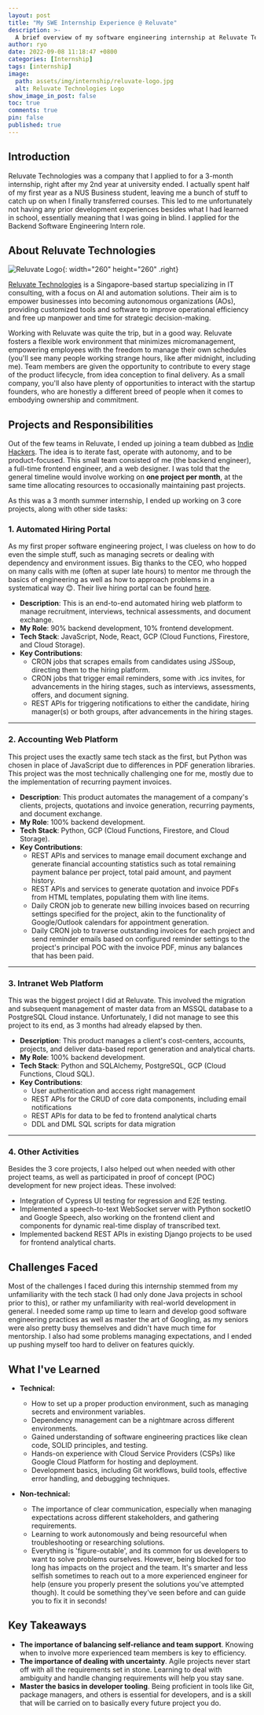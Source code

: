 ```yaml
---
layout: post
title: "My SWE Internship Experience @ Reluvate"
description: >-
  A brief overview of my software engineering internship at Reluvate Technologies that I undertook during the summer at the end of my second year of university (May 2022).
author: ryo
date: 2022-09-08 11:18:47 +0800
categories: [Internship]
tags: [internship]
image:
  path: assets/img/internship/reluvate-logo.jpg
  alt: Reluvate Technologies Logo
show_image_in_post: false
toc: true
comments: true
pin: false
published: true
---
```


## Introduction

Reluvate Technologies was a company that I applied to for a 3-month internship, right after my 2nd year at university ended. I actually spent half of my first year as a NUS Business student, leaving me a bunch of stuff to catch up on when I finally transferred courses. This led to me unfortunately not having any prior development experiences besides what I had learned in school, essentially meaning that I was going in blind. I applied for the Backend Software Engineering Intern role.

## About Reluvate Technologies

![Reluvate Logo](assets/img/internship/reluvate-logo-mini.png){: width="260" height="260" .right}

<a href="https://www.reluvate.com/" target="_blank">Reluvate Technologies</a> is a Singapore-based startup specializing in IT consulting, with a focus on AI and automation solutions. Their aim is to empower businesses into becoming autonomous organizations (AOs), providing customized tools and software to improve operational efficiency and free up manpower and time for strategic decision-making.

Working with Reluvate was quite the trip, but in a good way. Reluvate fosters a flexible work environment that minimizes micromanagement, empowering employees with the freedom to manage their own schedules (you'll see many people working strange hours, like after midnight, including me). Team members are given the opportunity to contribute to every stage of the product lifecycle, from idea conception to final delivery. As a small company, you'll also have plenty of opportunities to interact with the startup founders, who are honestly a different breed of people when it comes to embodying ownership and commitment.

## Projects and Responsibilities

Out of the few teams in Reluvate, I ended up joining a team dubbed as <a href="https://www.growthmentor.com/glossary/what-is-an-indie-hacker/" target="_blank">Indie Hackers</a>. The idea is to iterate fast, operate with autonomy, and to be product-focused. This small team consisted of me (the backend engineer), a full-time frontend engineer, and a web designer. I was told that the general timeline would involve working on **one project per month**, at the same time allocating resources to occasionally maintaining past projects.

As this was a 3 month summer internship, I ended up working on 3 core projects, along with other side tasks:

### 1. Automated Hiring Portal

As my first proper software engineering project, I was clueless on how to do even the simple stuff, such as managing secrets or dealing with dependency and environment issues. Big thanks to the CEO, who hopped on many calls with me (often at super late hours) to mentor me through the basics of engineering as well as how to approach problems in a systematical way :blush:. Their live hiring portal can be found <a href="https://umeume-ffd05.web.app/" target="_blank">here</a>.

- **Description**: This is an end-to-end automated hiring web platform to manage recruitment, interviews, technical assessments, and document exchange.
- **My Role**: 90% backend development, 10% frontend development.
- **Tech Stack**: JavaScript, Node, React, GCP (Cloud Functions, Firestore, and Cloud Storage).
- **Key Contributions**:
  - CRON jobs that scrapes emails from candidates using JSSoup, directing them to the hiring platform.
  - CRON jobs that trigger email reminders, some with .ics invites, for advancements in the hiring stages, such as interviews, assessments, offers, and document signing.
  - REST APIs for triggering notifications to either the candidate, hiring manager(s) or both groups, after advancements in the hiring stages.

---

### 2. Accounting Web Platform

This project uses the exactly same tech stack as the first, but Python was chosen in place of JavaScript due to differences in PDF generation libraries. This project was the most technically challenging one for me, mostly due to the implementation of recurring payment invoices.

- **Description**: This product automates the management of a company's clients, projects, quotations and invoice generation, recurring payments, and document exchange.
- **My Role**: 100% backend development.
- **Tech Stack**: Python, GCP (Cloud Functions, Firestore, and Cloud Storage).
- **Key Contributions**:
  - REST APIs and services to manage email document exchange and generate financial accounting statistics such as total remaining payment balance per project, total paid amount, and payment history.
  - REST APIs and services to generate quotation and invoice PDFs from HTML templates, populating them with line items.
  - Daily CRON job to generate new billing invoices based on recurring settings specified for the project, akin to the functionality of Google/Outlook calendars for appointment generation.
  - Daily CRON job to traverse outstanding invoices for each project and send reminder emails based on configured reminder settings to the project's principal POC with the invoice PDF, minus any balances that has been paid.

---

### 3. Intranet Web Platform

This was the biggest project I did at Reluvate. This involved the migration and subsequent management of master data from an MSSQL database to a PostgreSQL Cloud instance. Unfortunately, I did not manage to see this project to its end, as 3 months had already elapsed by then.

- **Description**: This product manages a client's cost-centers, accounts, projects, and deliver data-based report generation and analytical charts.
- **My Role**: 100% backend development.
- **Tech Stack**: Python and SQLAlchemy, PostgreSQL, GCP (Cloud Functions, Cloud SQL).
- **Key Contributions**:
  - User authentication and access right management
  - REST APIs for the CRUD of core data components, including email notifications
  - REST APIs for data to be fed to frontend analytical charts
  - DDL and DML SQL scripts for data migration

---

### 4. Other Activities

Besides the 3 core projects, I also helped out when needed with other project teams, as well as participated in proof of concept (POC) development for new project ideas. These involved:

- Integration of Cypress UI testing for regression and E2E testing.
- Implemented a speech-to-text WebSocket server with Python socketIO and Google Speech, also working on the frontend client and components for dynamic real-time display of transcribed text.
- Implemented backend REST APIs in existing Django projects to be used for frontend analytical charts.

## Challenges Faced

Most of the challenges I faced during this internship stemmed from my unfamiliarity with the tech stack (I had only done Java projects in school prior to this), or rather my unfamiliarity with real-world development in general. I needed some ramp up time to learn and develop good software engineering practices as well as master the art of Googling, as my seniors were also pretty busy themselves and didn't have much time for mentorship. I also had some problems managing expectations, and I ended up pushing myself too hard to deliver on features quickly.

## What I've Learned

- **Technical:**

  - How to set up a proper production environment, such as managing secrets and environment variables.
  - Dependency management can be a nightmare across different environments.
  - Gained understanding of software engineering practices like clean code, SOLID principles, and testing.
  - Hands-on experience with Cloud Service Providers (CSPs) like Google Cloud Platform for hosting and deployment.
  - Development basics, including Git workflows, build tools, effective error handling, and debugging techniques.

- **Non-technical:**
  - The importance of clear communication, especially when managing expectations across different stakeholders, and gathering requirements.
  - Learning to work autonomously and being resourceful when troubleshooting or researching solutions.
  - Everything is 'figure-outable', and its common for us developers to want to solve problems ourselves. However, being blocked for too long has impacts on the project and the team. It's smarter and less selfish sometimes to reach out to a more experienced engineer for help (ensure you properly present the solutions you've attempted though). It could be something they've seen before and can guide you to fix it in seconds!

## Key Takeaways

- **The importance of balancing self-reliance and team support**. Knowing when to involve more experienced team members is key to efficiency.
- **The importance of dealing with uncertainty**. Agile projects never start off with all the requirements set in stone. Learning to deal with ambiguity and handle changing requirements will help you stay sane.
- **Master the basics in developer tooling**. Being proficient in tools like Git, package managers, and others is essential for developers, and is a skill that will be carried on to basically every future project you do.
